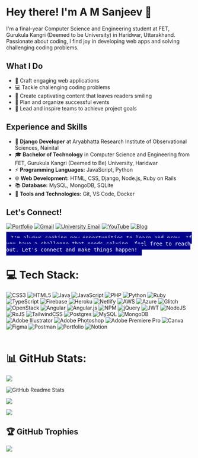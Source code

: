 # Hey there! I'm A M Sanjeev 👋

I'm a final-year Computer Science and Engineering student at FET, Gurukula Kangri (Deemed to be University) in Haridwar, Uttarakhand. Passionate about coding, I find joy in developing web apps and solving challenging coding problems.

## What I Do

- 🚀 Craft engaging web applications
- 💻 Tackle challenging coding problems
- 📝 Create captivating content that leaves readers smiling
- 📅 Plan and organize successful events
- 👥 Lead and inspire teams to achieve project goals

## Experience and Skills

- 💼 **Django Developer** at Aryabhatta Research Institute of Observational Sciences, Nainital
- 🎓 **Bachelor of Technology** in Computer Science and Engineering from FET, Gurukula Kangri (Deemed to Be) University, Haridwar
- ⚡️ **Programming Languages:** JavaScript, Python
- 🌐 **Web Development:** HTML, CSS, Django, Node.js, Ruby on Rails
- 📚 **Database:** MySQL, MongoDB, SQLite
- 🚀 **Tools and Technologies:** Git, VS Code, Docker

## Let's Connect!

[![Portfolio](https://img.shields.io/badge/-Portfolio-brightgreen?style=for-the-badge&logo=web&logoColor=white)](https://amsanjeev.me)
[![Gmail](https://img.shields.io/badge/-Gmail-olive?style=for-the-badge&logo=Gmail&logoColor=white&link=mailto:amsanjeev28@gmail.com)](mailto:amsanjeev28@gmail.com)
[![University Email](https://img.shields.io/badge/-University%20Email-blue?style=for-the-badge&logo=Gmail&logoColor=white&link=mailto:206320028@gkv.ac.in)](mailto:206320028@gkv.ac.in)
[![YouTube](https://img.shields.io/badge/-YouTube-red?style=for-the-badge&logo=YouTube&logoColor=white&link=your-youtube-channel-link)](https://www.youtube.com/@amsanjeev28/channels)
[![Blog](https://img.shields.io/badge/-Blog-orchid?style=for-the-badge&logo=blog&logoColor=white&link=your-blog-link)](https://dev-academy.com/contributors/a-m-sanjeev)

<kbd style="background-color: darkblue; color: white; padding: 8px 12px;">I'm always seeking new opportunities to learn and grow. If you have a challenge that needs solving, feel free to reach out. Let's connect and make things happen!</kbd>

# 💻 Tech Stack:
![CSS3](https://img.shields.io/badge/css3-%231572B6.svg?style=for-the-badge&logo=css3&logoColor=white) ![HTML5](https://img.shields.io/badge/html5-%23E34F26.svg?style=for-the-badge&logo=html5&logoColor=white) ![Java](https://img.shields.io/badge/java-%23ED8B00.svg?style=for-the-badge&logo=java&logoColor=white) ![JavaScript](https://img.shields.io/badge/javascript-%23323330.svg?style=for-the-badge&logo=javascript&logoColor=%23F7DF1E) ![PHP](https://img.shields.io/badge/php-%23777BB4.svg?style=for-the-badge&logo=php&logoColor=white) ![Python](https://img.shields.io/badge/python-3670A0?style=for-the-badge&logo=python&logoColor=ffdd54) ![Ruby](https://img.shields.io/badge/ruby-%23CC342D.svg?style=for-the-badge&logo=ruby&logoColor=white) ![TypeScript](https://img.shields.io/badge/typescript-%23007ACC.svg?style=for-the-badge&logo=typescript&logoColor=white) ![Firebase](https://img.shields.io/badge/firebase-%23039BE5.svg?style=for-the-badge&logo=firebase) ![Heroku](https://img.shields.io/badge/heroku-%23430098.svg?style=for-the-badge&logo=heroku&logoColor=white) ![Netlify](https://img.shields.io/badge/netlify-%23000000.svg?style=for-the-badge&logo=netlify&logoColor=#00C7B7) ![AWS](https://img.shields.io/badge/AWS-%23FF9900.svg?style=for-the-badge&logo=amazon-aws&logoColor=white) ![Azure](https://img.shields.io/badge/azure-%230072C6.svg?style=for-the-badge&logo=azure-devops&logoColor=white) ![Glitch](https://img.shields.io/badge/glitch-%233333FF.svg?style=for-the-badge&logo=glitch&logoColor=white) ![OpenStack](https://img.shields.io/badge/Openstack-%23f01742.svg?style=for-the-badge&logo=openstack&logoColor=white) ![Angular](https://img.shields.io/badge/angular-%23DD0031.svg?style=for-the-badge&logo=angular&logoColor=white) ![Angular.js](https://img.shields.io/badge/angular.js-%23E23237.svg?style=for-the-badge&logo=angularjs&logoColor=white) ![NPM](https://img.shields.io/badge/NPM-%23000000.svg?style=for-the-badge&logo=npm&logoColor=white) ![jQuery](https://img.shields.io/badge/jquery-%230769AD.svg?style=for-the-badge&logo=jquery&logoColor=white) ![JWT](https://img.shields.io/badge/JWT-black?style=for-the-badge&logo=JSON%20web%20tokens) ![NodeJS](https://img.shields.io/badge/node.js-6DA55F?style=for-the-badge&logo=node.js&logoColor=white) ![RxJS](https://img.shields.io/badge/rxjs-%23B7178C.svg?style=for-the-badge&logo=reactivex&logoColor=white) ![TailwindCSS](https://img.shields.io/badge/tailwindcss-%2338B2AC.svg?style=for-the-badge&logo=tailwind-css&logoColor=white) ![Postgres](https://img.shields.io/badge/postgres-%23316192.svg?style=for-the-badge&logo=postgresql&logoColor=white) ![MySQL](https://img.shields.io/badge/mysql-%2300f.svg?style=for-the-badge&logo=mysql&logoColor=white) ![MongoDB](https://img.shields.io/badge/MongoDB-%234ea94b.svg?style=for-the-badge&logo=mongodb&logoColor=white) ![Adobe Illustrator](https://img.shields.io/badge/adobeillustrator-%23FF9A00.svg?style=for-the-badge&logo=adobeillustrator&logoColor=white) ![Adobe Photoshop](https://img.shields.io/badge/adobephotoshop-%2331A8FF.svg?style=for-the-badge&logo=adobephotoshop&logoColor=white) ![Adobe Premiere Pro](https://img.shields.io/badge/Adobe%20Premiere%20Pro-9999FF.svg?style=for-the-badge&logo=Adobe%20Premiere%20Pro&logoColor=white) ![Canva](https://img.shields.io/badge/Canva-%2300C4CC.svg?style=for-the-badge&logo=Canva&logoColor=white) 	![Figma](https://img.shields.io/badge/figma-%23F24E1E.svg?style=for-the-badge&logo=figma&logoColor=white) ![Postman](https://img.shields.io/badge/Postman-FF6C37?style=for-the-badge&logo=postman&logoColor=white) ![Portfolio](https://img.shields.io/badge/Portfolio-%23000000.svg?style=for-the-badge&logo=firefox&logoColor=#FF7139) ![Notion](https://img.shields.io/badge/Notion-%23000000.svg?style=for-the-badge&logo=notion&logoColor=white)<br/><br/>

# 📊 GitHub Stats:
![](https://komarev.com/ghpvc/?username=amsanjeev28&theme=vue-dark&hide_border=false&bg_color=3b580a)

![GitHub Readme Stats](https://github-readme-stats.vercel.app/api?username=amsanjeev28&show_icons=true&locale=en&theme=vue-dark&hide_border=false&bg_color=3b580a)

![](https://github-readme-streak-stats.herokuapp.com/?user=amsanjeev28&theme=vue-dark&hide_border=false&bg_color=3b580a)

![](https://github-readme-stats.vercel.app/api/top-langs/?username=amsanjeev28&theme=vue-dark&hide_border=false&include_all_commits=true&count_private=true&layout=compact&bg_color=3b580a)


## 🏆 GitHub Trophies
![](https://github-profile-trophy.vercel.app/?username=amsanjeev28&theme=radical&no-frame=false&no-bg=false&margin-w=4)
